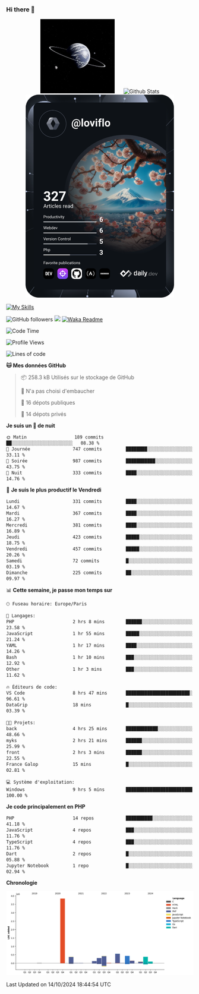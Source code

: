 ### Hi there 👋

<p align="center">
  <img src="https://github.com/Loviflo/Loviflo/blob/main/img/portrait.jpg" alt="Loviflo" height="200" style="margin-right: 20px"/>
  <img src="https://github-readme-stats.vercel.app/api?username=Loviflo&show_icons=true&theme=graywhite" alt="Github Stats" />
  <a href="https://app.daily.dev/loviflo"><img src="https://github.com/loviflo/loviflo/blob/main/devcard.svg" width="400" alt="Loviflo's Dev Card"/></a>
</p>

[![My Skills](https://skillicons.dev/icons?i=php,laravel,symfony,dotnet,cs,nodejs,mysql,postgres,js,ts,html,css,sass,angular,react,electron,docker,webpack,vscode,figma,git,github,gitlab,nginx,postman&perline=5)](https://skillicons.dev)

![GitHub followers](https://img.shields.io/github/followers/Loviflo?label=Follow&style=social)
![](https://visitor-badge.glitch.me/badge?page_id=Loviflo.Loviflo)
[![Waka Readme](https://github.com/Loviflo/Loviflo/actions/workflows/update-stats.yml/badge.svg)](https://github.com/Loviflo/Loviflo/actions/workflows/update-stats.yml)

<!--START_SECTION:waka-->
![Code Time](http://img.shields.io/badge/Code%20Time-2%2C402%20hrs%2033%20mins-blue)

![Profile Views](http://img.shields.io/badge/Vues%20du%20profil-0-blue)

![Lines of code](https://img.shields.io/badge/Depuis%20Hello%20World%2C%20j%27ai%20%C3%A9crit-6.7%20million%20Lignes%20de%20code-blue)

**🐱 Mes données GitHub** 

> 📦 258.3 kB Utilisés sur le stockage de GitHub 
 > 
> 🚫 N'a pas choisi d'embaucher
 > 
> 📜 16 dépots publiques 
 > 
> 🔑 14 dépots privés 
 > 
**Je suis un 🦉 de nuit** 

```text
🌞 Matin                  189 commits         ██░░░░░░░░░░░░░░░░░░░░░░░   08.38 % 
🌆 Journée                747 commits         ████████░░░░░░░░░░░░░░░░░   33.11 % 
🌃 Soirée                 987 commits         ███████████░░░░░░░░░░░░░░   43.75 % 
🌙 Nuit                   333 commits         ████░░░░░░░░░░░░░░░░░░░░░   14.76 % 
```
📅 **Je suis le plus productif le Vendredi** 

```text
Lundi                    331 commits         ████░░░░░░░░░░░░░░░░░░░░░   14.67 % 
Mardi                    367 commits         ████░░░░░░░░░░░░░░░░░░░░░   16.27 % 
Mercredi                 381 commits         ████░░░░░░░░░░░░░░░░░░░░░   16.89 % 
Jeudi                    423 commits         █████░░░░░░░░░░░░░░░░░░░░   18.75 % 
Vendredi                 457 commits         █████░░░░░░░░░░░░░░░░░░░░   20.26 % 
Samedi                   72 commits          █░░░░░░░░░░░░░░░░░░░░░░░░   03.19 % 
Dimanche                 225 commits         ██░░░░░░░░░░░░░░░░░░░░░░░   09.97 % 
```


📊 **Cette semaine, je passe mon temps sur** 

```text
🕑︎ Fuseau horaire: Europe/Paris

💬 Langages: 
PHP                      2 hrs 8 mins        ██████░░░░░░░░░░░░░░░░░░░   23.58 % 
JavaScript               1 hr 55 mins        █████░░░░░░░░░░░░░░░░░░░░   21.24 % 
YAML                     1 hr 17 mins        ████░░░░░░░░░░░░░░░░░░░░░   14.26 % 
Bash                     1 hr 10 mins        ███░░░░░░░░░░░░░░░░░░░░░░   12.92 % 
Other                    1 hr 3 mins         ███░░░░░░░░░░░░░░░░░░░░░░   11.62 % 

🔥 Éditeurs de code: 
VS Code                  8 hrs 47 mins       ████████████████████████░   96.61 % 
DataGrip                 18 mins             █░░░░░░░░░░░░░░░░░░░░░░░░   03.39 % 

🐱‍💻 Projets: 
back                     4 hrs 25 mins       ████████████░░░░░░░░░░░░░   48.66 % 
myks                     2 hrs 21 mins       ██████░░░░░░░░░░░░░░░░░░░   25.99 % 
front                    2 hrs 3 mins        ██████░░░░░░░░░░░░░░░░░░░   22.55 % 
France Galop             15 mins             █░░░░░░░░░░░░░░░░░░░░░░░░   02.81 % 

💻 Système d'exploitation: 
Windows                  9 hrs 5 mins        █████████████████████████   100.00 % 
```

**Je code principalement en PHP** 

```text
PHP                      14 repos            ██████████░░░░░░░░░░░░░░░   41.18 % 
JavaScript               4 repos             ███░░░░░░░░░░░░░░░░░░░░░░   11.76 % 
TypeScript               4 repos             ███░░░░░░░░░░░░░░░░░░░░░░   11.76 % 
Dart                     2 repos             █░░░░░░░░░░░░░░░░░░░░░░░░   05.88 % 
Jupyter Notebook         1 repo              █░░░░░░░░░░░░░░░░░░░░░░░░   02.94 % 
```



**Chronologie**

![Lines of Code chart](https://raw.githubusercontent.com/Loviflo/Loviflo/main/assets/bar_graph.png)


 Last Updated on 14/10/2024 18:44:54 UTC
<!--END_SECTION:waka-->
